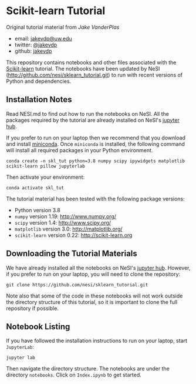 # Scikit-learn Tutorial

Original tutorial material from *Jake VanderPlas*

- email: <jakevdp@uw.edu>
- twitter: [@jakevdp](https://twitter.com/jakevdp)
- github: [jakevdp](http://github.com/jakevdp)

This repository contains notebooks and other files associated with the
[Scikit-learn](http://scikit-learn.org) tutorial. The notebooks have been 
updated by NeSI (http://github.com/nesi/sklearn_tutorial.git) to run with recent
versions of Python and dependencies.


## Installation Notes

Read NESI.md to find out how to run the notebooks on NeSI. All the packages required by the tutorial are already 
installed on NeSI's [jupyter hub](https://jupyter.nesi.org.nz/).

If you prefer to run on your laptop then we recommend that you download and install [miniconda](http://conda.pydata.org/miniconda.html).
Once `miniconda` is installed, the following command will install all required packages in your Python environment.
```
conda create -n skl_tut python=3.8 numpy scipy ipywidgets matplotlib scikit-learn pillow jupyterlab
```
Then activate your environment:
```
conda activate skl_tut
```

The tutorial material has been tested with the following package versions:
- Python version 3.8
- `numpy` version 1.19: http://www.numpy.org/
- `scipy` version 1.4: http://www.scipy.org/
- `matplotlib` version 3.0: http://matplotlib.org/
- `scikit-learn` version 0.22: http://scikit-learn.org


## Downloading the Tutorial Materials

We have already installed all the notebooks on NeSI's [jupyter hub](https://jupyter.nesi.org.nz/). However,
if you prefer to run on your laptop, you will need to clone the repository:
```
git clone https://github.com/nesi/sklearn_tutorial.git
```

Note also that some of the code in these notebooks will not work outside the
directory structure of this tutorial, so it is important to clone the full
repository if possible.


## Notebook Listing

If you have followed the installation instructions to run on your laptop, start `JupyterLab`:
```
jupyter lab 
```
Then navigate the directory structure. The notebooks are under the directory `notebooks`.
Click on `Index.ipynb` to get started.
